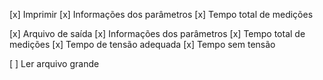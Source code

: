 [x] Imprimir
    [x] Informações dos parâmetros
    [x] Tempo total de medições

[x] Arquivo de saída
    [x] Informações dos parâmetros
    [x] Tempo total de medições
    [x] Tempo de tensão adequada
    [x] Tempo sem tensão

[ ] Ler arquivo grande
